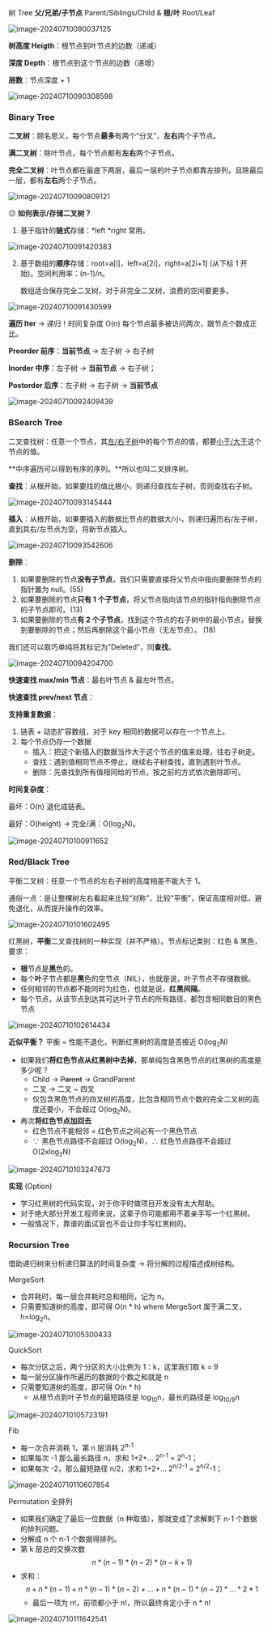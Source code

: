 树 Tree **父/兄弟/子节点** Parent/Siblings/Child & **根/叶** Root/Leaf

![image-20240710090037125](./12_tree.assets/image-20240710090037125.png)

**树高度 Heigth**：根节点到叶节点的边数（递减）

**深度 Depth**：根节点到这个节点的边数（递增）

**层数**：节点深度 + 1

![image-20240710090308598](./12_tree.assets/image-20240710090308598.png)

### Binary Tree

**二叉树**：顾名思义，每个节点**最多**有两个“分叉”，**左右**两个子节点。

**满二叉树**：除叶节点，每个节点都有**左右**两个子节点。

**完全二叉树**：叶节点都在最底下两层，最后一层的叶子节点都靠左排列，且除最后一层，都有**左右**两个子节点。

![image-20240710090809121](./12_tree.assets/image-20240710090809121.png)

:confused: **如何表示/存储二叉树？**

1. 基于指针的**链式**存储：*left *right 常用。

![image-20240710091420383](./12_tree.assets/image-20240710091420383.png)

2. 基于数组的**顺序**存储：root=a[i]，left=a[2i]，right=a[2i+1] (从下标 1 开始)。空间利用率：(n-1)/n。

   数组适合保存完全二叉树，对于非完全二叉树，浪费的空间要更多。

![image-20240710091430599](./12_tree.assets/image-20240710091430599.png)

**遍历 Iter** → 递归！时间复杂度 O(n) 每个节点最多被访问两次，跟节点个数成正比。

**Preorder 前序**：**当前节点** → 左子树 → 右子树

**Inorder 中序**：左子树 → **当前节点** → 右子树；

**Postorder 后序**：左子树 → 右子树 → **当前节点**

![image-20240710092409439](./12_tree.assets/image-20240710092409439.png)

### BSearch Tree

二叉查找树：任意一个节点，其<u>左/右子树</u>中的每个节点的值，都要<u>小于/大于</u>这个节点的值。

**中序遍历可以得到有序的序列。**所以也叫二叉排序树。

**查找**：从根开始，如果要找的值比根小，则递归查找左子树，否则查找右子树。

![image-20240710093145444](./12_tree.assets/image-20240710093145444.png)

**插入**：从根开始，如果要插入的数据比节点的数据大/小，则递归遍历右/左子树，直到其右/左节点为空，将新节点插入。

![image-20240710093542606](./12_tree.assets/image-20240710093542606.png)

**删除**：

1. 如果要删除的节点**没有子节点**，我们只需要直接将父节点中指向要删除节点的指针置为 null。(55)
2. 如果要删除的节点**只有 1 个子节点**，将父节点指向该节点的指针指向删除节点的子节点即可。(13)
3. 如果要删除的节点**有 2 个子节点**，找到这个节点的右子树中的最小节点，替换到要删除的节点；然后再删除这个最小节点（无左节点）。 (18)

我们还可以取巧单纯将其标记为"Deleted"，同**查找**。

![image-20240710094204700](./12_tree.assets/image-20240710094204700.png)

**快速查找 max/min 节点**：最右叶节点 & 最左叶节点。

**快速查找 prev/next 节点**：

**支持重复数据**：

1. 链表 + 动态扩容数组，对于 key 相同的数据可以存在一个节点上。
2. 每个节点仍存一个数据
   - 插入：把这个新插入的数据当作大于这个节点的值来处理，往右子树走。
   - 查找：遇到值相同节点不停止，继续右子树查找，直到遇到叶节点。
   - 删除：先查找到所有值相同给的节点，按之前的方式依次删除即可。

**时间复杂度**：

最坏：O(n) 退化成链表。

最好：O(height) → 完全/满：O(log<sub>2</sub>N)。

![image-20240710100911652](./12_tree.assets/image-20240710100911652.png)

### Red/Black Tree

平衡二叉树：任意一个节点的左右子树的高度相差不能大于 1。

通俗一点：是让整棵树左右看起来比较“对称”、比较“平衡”，保证高度相对低，避免退化，从而提升操作的效率。

![image-20240710101602495](./12_tree.assets/image-20240710101602495.png)

红黑树，**平衡**二叉查找树的一种实现（并不严格）。节点标记类别：红色 & 黑色，要求：

- **根**节点是**黑**色的。
- 每个**叶**子节点都是**黑**色的空节点（NIL），也就是说，叶子节点不存储数据。
- 任何相邻的节点都不能同时为红色，也就是说，**红黑间隔**。
- 每个节点，从该节点到达其可达叶子节点的所有路径，都包含相同数目的黑色节点

![image-20240710102614434](./12_tree.assets/image-20240710102614434.png)

**近似平衡？** 平衡 = 性能不退化，判断红黑树的高度是否接近 O(log<sub>2</sub>N)

- 如果我们**将红色节点从红黑树中去掉**，那单纯包含黑色节点的红黑树的高度是多少呢？
  - Child → ~~Parent~~ → GrandParent
  - 二叉 → 二叉 ~ 四叉
  - 仅包含黑色节点的四叉树的高度，比包含相同节点个数的完全二叉树的高度还要小，不会超过 O(log<sub>2</sub>N)。
- 再次**将红色节点加回去**
  - 红色节点不能相邻 = 红色节点之间必有一个黑色节点
  - ∵ 黑色节点路径不会超过 O(log<sub>2</sub>N)，∴ 红色节点路径不会超过 O(2xlog<sub>2</sub>N)

![image-20240710103247673](./12_tree.assets/image-20240710103247673.png)

**实现** (Option)

- 学习红黑树的代码实现，对于你平时做项目开发没有太大帮助。
- 对于绝大部分开发工程师来说，这辈子你可能都用不着亲手写一个红黑树。
- 一般情况下，靠谱的面试官也不会让你手写红黑树的。

### Recursion Tree

借助递归树来分析递归算法的时间复杂度 → 将分解的过程描述成树结构。

MergeSort

- 合并耗时，每一层合并耗时总和相同，记为 n。
- 只需要知道树的高度，即可得 O(n * h) where MergeSort 属于满二叉，h=log<sub>2</sub>n。

![image-20240710105300433](./12_tree.assets/image-20240710105300433.png)

QuickSort

- 每次分区之后，两个分区的大小比例为 1：k，这里我们取 k = 9
- 每一层分区操作所遍历的数据的个数之和就是 n
- 只需要知道树的高度，即可得 O(n * h)
  - 从根节点到叶子节点的最短路径是 log<sub>10</sub>n，最长的路径是 log<sub>10/9</sub>n

![image-20240710105723191](./12_tree.assets/image-20240710105723191.png)

Fib

- 每一次合并消耗 1，第 n 层消耗 2<sup>n-1</sup>
- 如果每次 -1 那么最长路径 n，求和 1+2+... 2<sup>n-1</sup> = 2<sup>n</sup>-1；
- 如果每次 -2，那么最短路径 n/2，求和 1+2+... 2<sup>n/2-1</sup> = 2<sup>n/2</sup>-1；

![image-20240710110607854](./12_tree.assets/image-20240710110607854.png)

Permutation 全排列

- 如果我们确定了最后一位数据（n 种取值），那就变成了求解剩下 n-1 个数据的排列问题。
- 分解成 n 个 n-1 个数据得排列。
- 第 k 层总的交换次数 $$n*(n-1)*(n-2)*(n-k+1)$$
- 求和：$$n + n*(n-1) + n*(n-1)*(n-2) +... + n*(n-1)*(n-2)*...*2*1$$
  - 最后一项为 n!，前项都小于 n!，所以最终肯定小于 n * n!

![image-20240710111642541](./12_tree.assets/image-20240710111642541.png)
